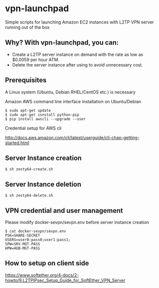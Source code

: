 # vpn-launchpad
Simple scripts for launching Amazon EC2 instances with L2TP VPN server running out of the box

## Why? With vpn-launchpad, you can:
 - Create a L2TP server instance on demand with the rate as low as $0.0059 per hour ATM.
 - Delete the server instance after using to avoid unnecessary cost.

## Prerequisites
A Linux system (Ubuntu, Debian RHEL/CentOS etc.) is necessary

Amazon AWS command line interface installation on Ubuntu/Debian
```
$ sudo apt-get update
$ sudo apt-get isnstall python-pip
$ pip install awscli --upgrade --user
```

Credential setup for AWS cli

<http://docs.aws.amazon.com/cli/latest/userguide/cli-chap-getting-started.html>


## Server Instance creation
`$ sh zesty64-create.sh`

## Server Instance deletion
`$ sh zesty64-delete.sh`

## VPN credential and user management
Please modify docker-sevpn/sevpn.env before server instance creation
```
$ cat docker-sevpn/sevpn.env
PSK=SHARE-SECRET
USERS=user0:pass0;user1:pass1;
SPW=SRV-MGT-PASS
HPW=HUB-MGT-PASS
```

## How to setup on client side
<https://www.softether.org/4-docs/2-howto/9.L2TPIPsec_Setup_Guide_for_SoftEther_VPN_Server>
